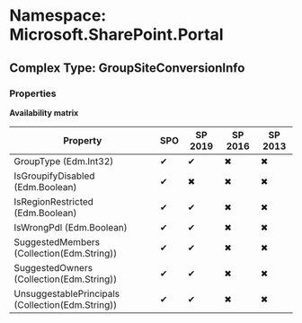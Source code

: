 # Namespace: Microsoft.SharePoint.Portal

## Complex Type: GroupSiteConversionInfo

### Properties

**Availability matrix**

Property | SPO | SP 2019 | SP 2016 | SP 2013
----------|-----|---------|---------|--------
GroupType (Edm.Int32) | ✔ | ✔ | ✖ | ✖
IsGroupifyDisabled (Edm.Boolean) | ✔ | ✖ | ✖ | ✖
IsRegionRestricted (Edm.Boolean) | ✔ | ✔ | ✖ | ✖
IsWrongPdl (Edm.Boolean) | ✔ | ✔ | ✖ | ✖
SuggestedMembers (Collection(Edm.String)) | ✔ | ✔ | ✖ | ✖
SuggestedOwners (Collection(Edm.String)) | ✔ | ✔ | ✖ | ✖
UnsuggestablePrincipals (Collection(Edm.String)) | ✔ | ✔ | ✖ | ✖
